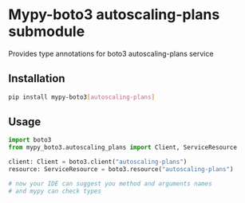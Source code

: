 # Mypy-boto3 autoscaling-plans submodule

Provides type annotations for boto3 autoscaling-plans service

## Installation

```bash
pip install mypy-boto3[autoscaling-plans]
```

## Usage

```python
import boto3
from mypy_boto3.autoscaling_plans import Client, ServiceResource

client: Client = boto3.client("autoscaling-plans")
resource: ServiceResource = boto3.resource("autoscaling-plans")

# now your IDE can suggest you method and arguments names
# and mypy can check types
```

